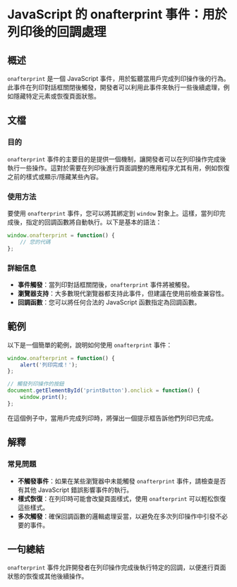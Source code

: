 <!--
Meta Description: # JavaScript 的 onafterprint 事件：用於列印後的回調處理 ## 概述 `onafterprint` 是一個 JavaScript 事件，用於監聽當用戶完成列印操作後的行為。此事件在列印對話框關閉後觸發，開發者可以利用此事件來執行一些後續處理，例如隱藏特定元素或恢復頁面狀態。...
Meta Keywords: onafterprint, javascript, window, function, 用於列印後的回調處理
-->

# JavaScript 的 onafterprint 事件：用於列印後的回調處理

## 概述
`onafterprint` 是一個 JavaScript 事件，用於監聽當用戶完成列印操作後的行為。此事件在列印對話框關閉後觸發，開發者可以利用此事件來執行一些後續處理，例如隱藏特定元素或恢復頁面狀態。

## 文檔
### 目的
`onafterprint` 事件的主要目的是提供一個機制，讓開發者可以在列印操作完成後執行一些操作。這對於需要在列印後進行頁面調整的應用程序尤其有用，例如恢復之前的樣式或顯示/隱藏某些內容。

### 使用方法
要使用 `onafterprint` 事件，您可以將其綁定到 `window` 對象上。這樣，當列印完成後，指定的回調函數將自動執行。以下是基本的語法：

```javascript
window.onafterprint = function() {
    // 您的代碼
};
```

### 詳細信息
- **事件觸發**：當列印對話框關閉後，`onafterprint` 事件將被觸發。
- **瀏覽器支持**：大多數現代瀏覽器都支持此事件，但建議在使用前檢查兼容性。
- **回調函數**：您可以將任何合法的 JavaScript 函數指定為回調函數。

## 範例
以下是一個簡單的範例，說明如何使用 `onafterprint` 事件：

```javascript
window.onafterprint = function() {
    alert('列印完成！');
};

// 觸發列印操作的按鈕
document.getElementById('printButton').onclick = function() {
    window.print();
};
```

在這個例子中，當用戶完成列印時，將彈出一個提示框告訴他們列印已完成。

## 解釋
### 常見問題
- **不觸發事件**：如果在某些瀏覽器中未能觸發 `onafterprint` 事件，請檢查是否有其他 JavaScript 錯誤影響事件的執行。
- **樣式恢復**：在列印時可能會改變頁面樣式，使用 `onafterprint` 可以輕松恢復這些樣式。
- **多次觸發**：確保回調函數的邏輯處理妥當，以避免在多次列印操作中引發不必要的事件。

## 一句總結
`onafterprint` 事件允許開發者在列印操作完成後執行特定的回調，以便進行頁面狀態的恢復或其他後續操作。